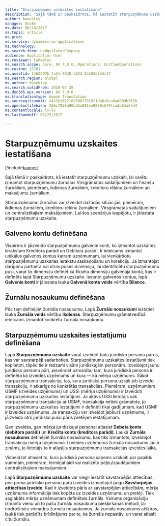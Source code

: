 ```yaml
---
title: "Starpuzņēmumu uzskaites iestatīšana"
description: "Šajā tēmā ir paskaidrots, kā iestatīt starpuzņēmumu uzskaiti, lai varētu izmantot starpuzņēmumu žurnālus Virsgrāmatas sadalījumiem un finanšu žurnāliem, piemēram, ikdienas žurnāliem, kreditoru rēķinu žurnāliem un maksājumu žurnāliem."
author: kweekley
manager: AnnBe
ms.date: 06/20/2017
ms.topic: article
ms.prod: 
ms.service: dynamics-ax-applications
ms.technology: 
ms.search.form: LedgerInterCompany
audience: Application User
ms.reviewer: twheeloc
ms.search.scope: Core, AX 7.0.0, Operations, UnifiedOperations
ms.custom: 15761
ms.assetid: 1362297b-7a51-4930-b822-2b204a2e3c37
ms.search.region: Global
ms.author: kweekley
ms.search.validFrom: 2016-02-28
ms.dyn365.ops.version: AX 7.0.0
ms.translationtype: Human Translation
ms.sourcegitcommit: d421b161216d700f7819f1da8c0ca8ad089b5670
ms.openlocfilehash: 506c7958a90bd5a891ea9859c679fcadb64a64d4
ms.contentlocale: lv-lv
ms.lasthandoff: 05/25/2017

---
```


# <a name="intercompany-accounting-setup"></a>Starpuzņēmumu uzskaites iestatīšana

[!include[banner](../includes/banner.md)]


Šajā tēmā ir paskaidrots, kā iestatīt starpuzņēmumu uzskaiti, lai varētu izmantot starpuzņēmumu žurnālus Virsgrāmatas sadalījumiem un finanšu žurnāliem, piemēram, ikdienas žurnāliem, kreditoru rēķinu žurnāliem un maksājumu žurnāliem.

Starpuzņēmumu žurnālus var izveidot dažādās situācijās, piemēram, ikdienas žurnāliem, kreditoru rēķinu žurnāliem, Virsgrāmatas sadalījumiem un centralizētajiem maksājumiem. Lai šos scenārijus iespējotu, ir jāiestata starpuzņēmumu uzskaite.

## <a name="define-main-accounts"></a>Galveno kontu definēšana
Vispirms ir jāizveido starpuzņēmumu galvenie konti, ko izmantot uzskaites ierakstam Kreditora parādi un Debitora parādi. Ir ieteicams izmantot unikālus galvenos kontus katram uzņēmumam, lai vienkāršotu starpuzņēmumu uzskaites ierakstu saskaņošanu un korekciju. Ja izmantojat darījumu partnera vai otras puses dimensiju, lai identificētu starpuzņēmumu pusi, varat šo dimensiju definēt kā fiksētu dimensiju galvenajā kontā, kas ir definēts lapā Starpuzņēmumu uzskaite. Iestatot galvenos kontus, lapā **Galvenie konti** ir jāiestata lauka **Galvenā konta veids** vērtība **Bilance**.

## <a name="define-journal-names"></a>Žurnālu nosaukumu definēšana
Pēc tam definējiet žurnāla nosaukumu. Lapā **Žurnālu nosaukumi** iestatiet lauka **Žurnāla veids** vērtību **Ikdienas**. Starpuzņēmumu grāmatvedībā ieteicams izmantot konkrētu žurnāla nosaukumu.

## <a name="define-intercompany-accounting-setup"></a>Starpuzņēmumu uzskaites iestatījumu definēšana
Lapā **Starpuzņēmumu uzskaite** varat izveidot tādu juridisko personu pārus, kas var savstarpēji sadarboties. Starpuzņēmumu uzskaites iestatījumi tiek koplietoti, tāpēc tie ir redzami visām juridiskajām personām. Izveidojot jaunu juridisko personu pāri, pievērsiet uzmanību tam, kura juridiskā persona ir definēta kā izveides uzņēmums un kura — kā mērķa uzņēmums. Sākot starpuzņēmumu transakciju, tas, kura juridiskā persona uzsāk jeb izveido transakciju, ir atkarīgs no konkrētās transakcijas. Piemēram, uzņēmumiem USMF (izveides uzņēmums) un USSI (mērķa uzņēmums) ir izveidoti starpuzņēmumu uzskaites iestatījumi. Ja aktīvs USSI lietotājs sāk starpuzņēmumu transakciju ar USMF, transakcija netiek grāmatota, jo starpuzņēmumu uzskaites iestatījumi ir definēti tikai gadījumam, kad USMF ir izveides uzņēmums. Ja transakciju var izveidot jebkurš uzņēmums, ir jāizveido otrs juridisko pušu pāris pretējam iestatījumam. 

Gan izveides, gan mērķa juridiskajai personai atlasiet **Debeta konts (debitora parādi)** un **Kredīta konts (kreditora parādi)**. Laukā **Žurnāla nosaukums** definējiet žurnāla nosaukumu, kas tiks izmantots, izveidojot transakciju mērķa uzņēmumā. Izveides uzņēmuma žurnāla nosaukums jau ir zināms, jo lietotājs to ir atlasījis starpuzņēmumu transakcijas izveides laikā. 

Visbeidzot atlasiet to, kura juridiskā persona saņems uzskaiti par papildu summām, piemēram, termiņatlaidi vai realizēto peļņu/zaudējumiem centralizētajiem maksājumiem. 

Lapā **Starpuzņēmumu uzskaite** var viegli iestatīt savstarpējās attiecības, pēc pirmā juridisko personu pāra izveides izmantojot pogu **Savstarpējas attiecības izveide**. Kad ir izveidots pāris ar savstarpējām attiecībām, mērķa uzņēmuma informācija tiek kopēta uz izveides uzņēmumu un pretēji. Tiek saglabāts mērķa uzņēmumam definētais žurnāls. Vairums organizāciju izmanto vienu un to pašu žurnālu nosaukumu piešķiršanas metodi, lai nodrošinātu vienādus žurnālu nosaukumus. Ja žurnāla nosaukums atšķiras, laukā tiek parādīts brīdinājums par to, ka žurnāls nepastāv, un varat atlasīt citu žurnālu.




